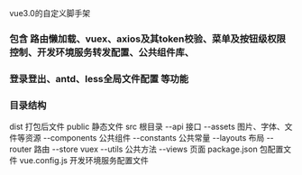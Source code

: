 vue3.0的自定义脚手架

### 包含 路由懒加载、vuex、axios及其token校验、菜单及按钮级权限控制、开发环境服务转发配置、公共组件库、
### 登录登出、antd、less全局文件配置 等功能

### 目录结构
dist              打包后文件
public            静态文件
src               根目录
  --api           接口
  --assets        图片、字体、文件等资源
  --components    公共组件
  --constants     公共常量
  --layouts       布局
  --router        路由
  --store         vuex
  --utils         公共方法
  --views         页面
package.json      包配置文件
vue.config.js     开发环境服务配置文件
